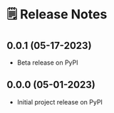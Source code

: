 # 🗒 Release Notes

## 0.0.1 (05-17-2023)

* Beta release on PyPI

## 0.0.0 (05-01-2023)

* Initial project release on PyPI
